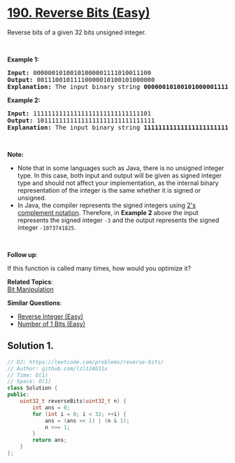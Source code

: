 # [190. Reverse Bits (Easy)](https://leetcode.com/problems/reverse-bits/)

<p>Reverse bits of a given 32 bits unsigned integer.</p>

<p>&nbsp;</p>

<p><strong>Example 1:</strong></p>

<pre><strong>Input:</strong> 00000010100101000001111010011100
<strong>Output:</strong> 00111001011110000010100101000000
<strong>Explanation: </strong>The input binary string <b>00000010100101000001111010011100</b> represents the unsigned integer 43261596, so return 964176192 which its binary representation is <b>00111001011110000010100101000000</b>.
</pre>

<p><strong>Example 2:</strong></p>

<pre><strong>Input:</strong> 11111111111111111111111111111101
<strong>Output:</strong> 10111111111111111111111111111111
<strong>Explanation: </strong>The input binary string <strong>11111111111111111111111111111101</strong> represents the unsigned integer 4294967293, so return 3221225471 which its binary representation is <strong>10111111111111111111111111111111</strong>.</pre>

<p>&nbsp;</p>

<p><strong>Note:</strong></p>

<ul>
	<li>Note that in some languages such as Java, there is no unsigned integer type. In this case, both input and output will be given as signed integer type and should not affect your implementation, as the internal binary representation of the integer is the same whether it is signed or unsigned.</li>
	<li>In Java,&nbsp;the compiler represents the signed integers using <a href="https://en.wikipedia.org/wiki/Two%27s_complement" target="_blank">2's complement notation</a>. Therefore, in <strong>Example 2</strong>&nbsp;above the input represents the signed integer <code>-3</code>&nbsp;and the output represents the signed integer <code>-1073741825</code>.</li>
</ul>

<p>&nbsp;</p>

<p><b>Follow up</b>:</p>

<p>If this function is called many times, how would you optimize it?</p>


**Related Topics**:  
[Bit Manipulation](https://leetcode.com/tag/bit-manipulation/)

**Similar Questions**:
* [Reverse Integer (Easy)](https://leetcode.com/problems/reverse-integer/)
* [Number of 1 Bits (Easy)](https://leetcode.com/problems/number-of-1-bits/)

## Solution 1.

```cpp
// OJ: https://leetcode.com/problems/reverse-bits/
// Author: github.com/lzl124631x
// Time: O(1)
// Space: O(1)
class Solution {
public:
    uint32_t reverseBits(uint32_t n) {
        int ans = 0;
        for (int i = 0; i < 32; ++i) {
            ans = (ans << 1) | (n & 1);
            n >>= 1;
        }
        return ans;
    }
};
```